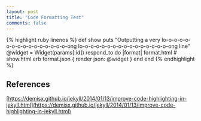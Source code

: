 ```yaml
---
layout: post
title: "Code Formatting Test"
comments: false
---
```


{% highlight ruby linenos %}
def show
  puts "Outputting a very lo-o-o-o-o-o-o-o-o-o-o-o-o-o-o-o-ong lo-o-o-o-o-o-o-o-o-o-o-o-o-o-o-o-ong line"
  @widget = Widget(params[:id])
  respond_to do |format|
    format.html # show.html.erb
    format.json { render json: @widget }
  end
end
{% endhighlight %}

## References

[https://demisx.github.io/jekyll/2014/01/13/improve-code-highlighting-in-jekyll.html](https://demisx.github.io/jekyll/2014/01/13/improve-code-highlighting-in-jekyll.html)

